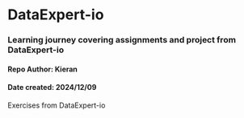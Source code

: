 # DataExpert-io

### Learning journey covering assignments and project from DataExpert-io

#### Repo Author: Kieran
#### Date created: 2024/12/09

Exercises from DataExpert-io